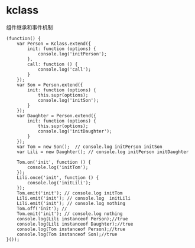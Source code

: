 # kclass
组件继承和事件机制


    (function() {
        var Person = Kclass.extend({
            init: function (options) {
                console.log('initPerson');
            },
            call: function () {
                console.log('call');
            }
        });
        var Son = Person.extend({
            init: function (options) {
                this.supr(options);
                console.log('initSon');
            }
        });
        var Daughter = Person.extend({
            init: function (options) {
                this.supr(options);
                console.log('initDaughter');
            }
        });
        var Tom = new Son();  // console.log initPerson initSon
        var Lili = new Daughter(); // console.log initPerson initDaughter
    
        Tom.on('init', function () {
            console.log('initTom');
        });
        Lili.once('init', function () {
            console.log('initLili');
        });
        Tom.emit('init'); // console.log initTom
        Lili.emit('init'); // console.log  initLili
        Lili.emit('init'); // console.log nothing
        Tom.off('init'); //
        Tom.emit('init'); // console.log nothing
        console.log(Lili instanceof Person);//true
        console.log(Lili instanceof Daughter);//true
        console.log(Tom instanceof Person);//true
        console.log(Tom instanceof Son);//true
    }());
